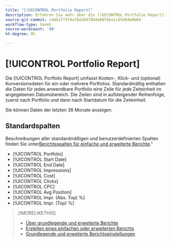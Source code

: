 ```yaml
---
title: "[!UICONTROL Portfolio Report]"
description: Erfahren Sie mehr über die [!UICONTROL Portfolio Report].
source-git-commit: cd461f73f4a70a5647844a6075ba1c65d64a9b04
workflow-type: tm+mt
source-wordcount: '98'
ht-degree: 0%

---
```


# [!UICONTROL Portfolio Report]

Die [!UICONTROL Portfolio Report] umfasst Kosten-, Klick- und (optional) Konversionsdaten für ein oder mehrere Portfolios. Standardmäßig enthalten die Daten für jedes anwendbare Portfolio eine Zeile für jede Zeiteinheit im angegebenen Datumsbereich. Die Zeilen sind in aufsteigender Reihenfolge, zuerst nach Portfolio und dann nach Startdatum für die Zeiteinheit.

Sie können Daten der letzten 36 Monate anzeigen.

## Standardspalten

Beschreibungen aller standardmäßigen und benutzerdefinierten Spalten finden Sie unter[Berichtsspalten für einfache und erweiterte Berichte](basic-advanced-report-columns.md).&quot;

* [!UICONTROL Portfolio]
* [!UICONTROL Start Date]
* [!UICONTROL End Date]
* [!UICONTROL Impressions]
* [!UICONTROL Cost]
* [!UICONTROL Clicks]
* [!UICONTROL CPC]
* [!UICONTROL Avg Position]
* [!UICONTROL Impr. (Abs. Top) %]
* [!UICONTROL Impr. (Top) %]

>[!MORELIKETHIS]
>
>* [Über grundlegende und erweiterte Berichte](basic-advanced-report-about.md)
>* [Erstellen eines einfachen oder erweiterten Berichts](basic-advanced-report-generate.md)
>* [Grundlegende und erweiterte Berichtseinstellungen](basic-advanced-report-settings.md)

